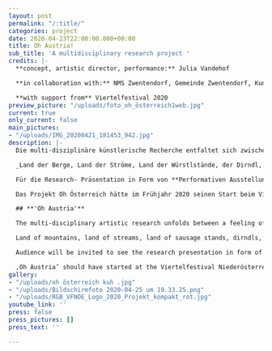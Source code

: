 ```yaml
---
layout: post
permalink: "/:title/"
categories: project
date: 2020-04-23T22:00:00.000+00:00
title: Oh Austria!
sub_title: 'A multidisciplinary research project '
credits: |-
  **concept, artistic director, performance:** Julia Vandehof

  **in collaboration with:** NMS Zwentendorf, Gemeinde Zwentendorf, Kunstwerkstatt Tulln, artists from Tulln

  **with support from** Viertelfestival 2020
preview_picture: "/uploads/foto_oh_österreich1web.jpg"
current: true
only_current: false
main_pictures:
- "/uploads/IMG_20200421_181453_942.jpg"
description: |-
  Die multi-disziplinäre künstlerische Recherche entfaltet sich zwischen einem Gefühl der Heimatliebe und der kritischen Auseinandersetzung mit der „Identität“ Österreichs und des Begriffes „Home“ (Heimat, zu Hause, Haus). Durch einen persönlichen Zugang wird eine kritische Auseinandersetzung mit Humor und Tiefgang hervorgerufen, die abseits von populistischen Kampfansagen passiert.

  _Land der Berge, Land der Ströme, Land der Würstlstände, der Dirndl, der Kaffeehaus-Kultur, des Walzers und des Jodelns. Und bitte nicht den Gugelhupf vergessen. Aber was, wenn ich weder Jodeln kann, noch Schnitzel mag und das hier trotzdem meine sogenannte Heimat ist? Was macht Österreich aus? Was ist das Typische? Besondere? Was macht es zu meiner Heimat? Meinem zu Hause? Und was bedeutet dieser gern verwendete Heimat-Begriff jetzt eigentlich wirklich? Was ist Heimat?_

  Für die Research- Präsentation in Form von **Performativen Ausstellungen mit Theater, Bildender Kunst, Live-Musik und Poesie wird das Publikum eingeladen, den unterschiedlichen Entwürfen zu begegnen.**

  Das Projekt Oh Österreich hätte im Frühjahr 2020 seinen Start beim Viertelfestivals Niederösterreich haben sollen. Im Rahmen dessen wären Recherche-Workshops in Kooperation mit der NMS Zwentendorf und Künstler/innen aus dem Tullnerfeld angedacht gewesen. Aufgrund der aktuellen Situation wurde das Viertelfestival 2020 auf das kommende Jahr verschoben. Dieses neue Zeitfenster eröffnet mit Sicherheit auch eine spannende Gelegenheit gerade in diesem Moment an dem Recherche-Projekt zu arbeiten.

  ## **'Oh Austria'**

  The multi-disciplinary artistic research unfolds between a feeling of love of home and a critical examination of the "identity" of Austria and the term "home" (home, at home, house).

  Land of mountains, land of streams, land of sausage stands, dirndls, coffeehouse culture, waltzes and yodelling. And please don't forget the Gugelhupf. But what if I can neither yodel nor like schnitzel and this is still my so-called home? What makes Austria special? What is typical? What makes it my home? And what does this popular home term really mean now? What is home?

  Audience will be invited to see the research presentation in form of aperformative exhibition with theater, visual arts, live music and poetry.

  ‚Oh Austria’ should have started at the Viertelfestival Niederösterreich in spring 2020. As part of this, research workshops in cooperation with the NMS Zwentendorf and artists from Tullnerfeld were planned. Due to the current situation, the festival has been postponed to the coming year. This new time window certainly opens up an exciting opportunity to work on the research project at this very moment
gallery:
- "/uploads/oh österreich kuh .jpg"
- "/uploads/Bildschirmfoto 2020-04-25 um 19.33.25.png"
- "/uploads/RGB_VFNOE_Logo_2020_Projekt_kompakt_rot.jpg"
youtube_link: ''
press: false
press_pictures: []
press_text: ''

---
```

